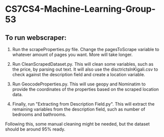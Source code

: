 # CS7CS4-Machine-Learning-Group-53

## To run webscraper:

1. Run the scrapeProperties.py file. Change the pagesToScrape variable to whatever amount of pages you want. More will take longer.

2. Run CleanScrapedDataset.py. This will clean some variables, such as the price, by parsing out text. It will also use the disctrictsInKigali.csv to check against the description field and create a location variable.

3. Run GeocodeProperties.py. This will use geopy and Nominatim to provide the coordinates of the properties based on the scraped location data.

4. Finally, run "Extracting from Description Field.py". This will extract the remaining variables from the description field, such as number of bedrooms and bathrooms.

Following this, some manual cleaning might be needed, but the dataset should be around 95% ready.
  
